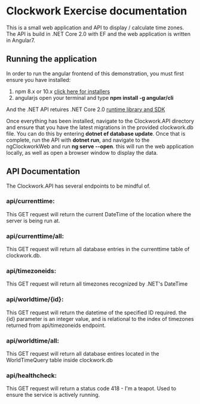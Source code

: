 # Clockwork Exercise documentation
This is a small web application and API to display / calculate time zones. The API is build in .NET Core 2.0 with EF and the web application is 
written in Angular7. 

## Running the application

In order to run the angular frontend of this demonstration, you must first ensure you have installed:
1. npm 8.x or 10.x [click here for installers](https://www.npmjs.com/get-npm)
2. angularjs open your terminal and type **npm install -g angular/cli**

And the .NET API retuires .NET Core 2.0 [runtime library and SDK](https://dotnet.microsoft.com/download/dotnet-core/2.0)

Once everything has been installed, navigate to the Clockwork.API directory and ensure that you have the latest migrations in the provided clockwork.db file. 
You can do this by entering **dotnet ef database update**. Once that is complete, run the API with **dotnet run**, and navigate to the ngClockworkWeb and run
**ng serve --open**. this will run the web application locally, as well as open a browser window to display the data.

## API Documentation

The Clockwork.API has several endpoints to be mindful of.

### api/currenttime:
 This GET request will return the current DateTime of the location where the server is being run at.

### api/currenttime/all:
 This GET request will return all database entries in the currenttime table of clockwork.db.

### api/timezoneids:
 This GET request will return all timezones recognized by .NET's DateTime

### api/worldtime/{id}:
This GET request will return the datetime of the specified ID required. the {id} parameter is an integer value, and is relational
to the index of timezones returned from api/timezoneids endpoint.

### api/worldtime/all:
This GET request will return all database entires located in the WorldTimeQuery table inside clockwork.db

### api/healthcheck:
This GET request will return a status code 418 - I'm a teapot. Used to ensure the service is actively running.
